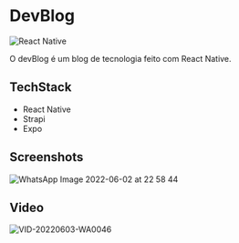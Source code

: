 # DevBlog 
![React Native](https://img.shields.io/badge/React_Native-20232A?style=for-the-badge&logo=react&logoColor=61DAFB)

O devBlog é um blog de tecnologia feito com React Native.

## TechStack

* React Native
* Strapi
* Expo

## Screenshots

![WhatsApp Image 2022-06-02 at 22 58 44](https://user-images.githubusercontent.com/60331328/171970278-8c44d81d-ce0f-4f5d-ba0b-a1bd0e6f4e3b.jpeg)

## Video

![VID-20220603-WA0046](https://user-images.githubusercontent.com/60331328/171970232-fbd8015b-b265-4631-89b2-8adbf796ea72.gif)